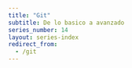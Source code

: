 ```yaml
---
title: "Git"
subtitle: De lo basico a avanzado
series_number: 14
layout: series-index
redirect_from:
  - /git
---
```

